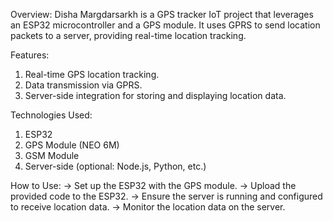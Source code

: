 Overview:
  Disha Margdarsarkh is a GPS tracker IoT project that leverages an ESP32 microcontroller and a GPS module. It uses GPRS to send location packets to a server, providing real-time location tracking.

Features:
1. Real-time GPS location tracking.
2. Data transmission via GPRS.
3. Server-side integration for storing and displaying location data.

Technologies Used:
1. ESP32
2. GPS Module (NEO 6M)
3. GSM Module
4. Server-side (optional: Node.js, Python, etc.)

How to Use:
-> Set up the ESP32 with the GPS module.
-> Upload the provided code to the ESP32.
-> Ensure the server is running and configured to receive location data.
-> Monitor the location data on the server.

